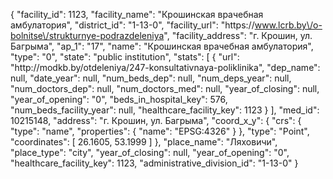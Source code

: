 {
    "facility_id": 1123,
    "facility_name": "Крошинская врачебная амбулатория",
    "district_id": "1-13-0",
    "facility_url": "https:\/\/www.lcrb.by\/o-bolnitse\/strukturnye-podrazdeleniya",
    "facility_address": "г. Крошин, ул. Багрыма",
    "ap_1": "17",
    "name": "Крошинская врачебная амбулатория",
    "type": "0",
    "state": "public institution",
    "stats": [
        {
            "url": "http:\/\/modkb.by\/otdeleniya\/247-konsultativnaya-poliklinika",
            "dep_name": null,
            "date_year": null,
            "num_beds_dep": null,
            "num_deps_year": null,
            "num_doctors_dep": null,
            "num_doctors_med": null,
            "year_of_closing": null,
            "year_of_opening": "0",
            "beds_in_hospital_key": 576,
            "num_beds_facility_year": null,
            "healthcare_facility_key": 1123
        }
    ],
    "med_id": 10215148,
    "address": "г. Крошин, ул. Багрыма",
    "coord_x_y": {
        "crs": {
            "type": "name",
            "properties": {
                "name": "EPSG:4326"
            }
        },
        "type": "Point",
        "coordinates": [
            26.1605,
            53.1999
        ]
    },
    "place_name": "Ляховичи",
    "place_type": "city",
    "year_of_closing": null,
    "year_of_opening": "0",
    "healthcare_facility_key": 1123,
    "administrative_division_id": "1-13-0"
}